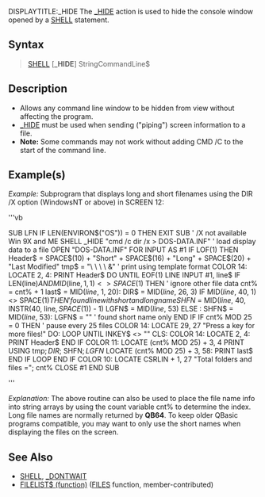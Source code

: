 DISPLAYTITLE:_HIDE
The [_HIDE](_HIDE) action is used to hide the console window opened by a [SHELL](SHELL) statement.


## Syntax

>  [SHELL](SHELL) [**_HIDE**] StringCommandLine$


## Description

* Allows any command line window to be hidden from view without affecting the program.
* [_HIDE](_HIDE) must be used when sending ("piping") screen information to a file.
* **Note:** Some commands may not work without adding CMD /C to the start of the command line.


## Example(s)

*Example:* Subprogram that displays long and short filenames using the DIR /X option (WindowsNT or above) in SCREEN 12:

'''vb

SUB LFN
 IF LEN(ENVIRON$("OS")) = 0 THEN EXIT SUB   ' /X not available Win 9X and ME 
 SHELL _HIDE "cmd /c dir /x > DOS-DATA.INF" ' load display data to a file
 OPEN "DOS-DATA.INF" FOR INPUT AS #1
 IF LOF(1) THEN
   Header$ = SPACE$(10) + "Short" + SPACE$(16) + "Long" + SPACE$(20) + "Last Modified"
   tmp$ = "\   \  \          \      &" ' print using template format
   COLOR 14: LOCATE 2, 4: PRINT Header$
   DO UNTIL EOF(1)
    LINE INPUT #1, line$
    IF LEN(line$) AND MID$(line$, 1, 1) <> SPACE$(1) THEN ' ignore other file data
      cnt% = cnt% + 1
      last$ = MID$(line$, 1, 20): DIR$ = MID$(line$, 26, 3)
      IF MID$(line$, 40, 1) <> SPACE$(1) THEN ' found line with short and long name 
        SHFN$ = MID$(line$, 40, INSTR(40, line$, SPACE$(1)) - 1)
        LGFN$ = MID$(line$, 53)
      ELSE : SHFN$ = MID$(line$, 53): LGFN$ = "" ' found short name only
      END IF
      IF cnt% MOD 25 = 0 THEN ' pause every 25 files
        COLOR 14: LOCATE 29, 27 "Press a key for more files!"
        DO: LOOP UNTIL INKEY$ <> ""
        CLS: COLOR 14: LOCATE 2, 4: PRINT Header$
      END IF
      COLOR 11: LOCATE (cnt% MOD 25) + 3, 4
      PRINT USING tmp$; DIR$; SHFN$; LGFN$
      LOCATE (cnt% MOD 25) + 3, 58: PRINT last$
    END IF
   LOOP
 END IF
 COLOR 10: LOCATE CSRLIN + 1, 27 "Total folders and files ="; cnt%
 CLOSE #1
END SUB 

'''

*Explanation:* The above routine can also be used to place the file name info into string arrays by using the count variable cnt% to determine the index. Long file names are normally returned by **QB64**. To keep older QBasic programs compatible, you may want to only use the short names when displaying the files on the screen.


## See Also

* [SHELL](SHELL), [_DONTWAIT](_DONTWAIT)
* [FILELIST$ (function)](FILELIST$ (function)) ([FILES](FILES) function, member-contributed)




